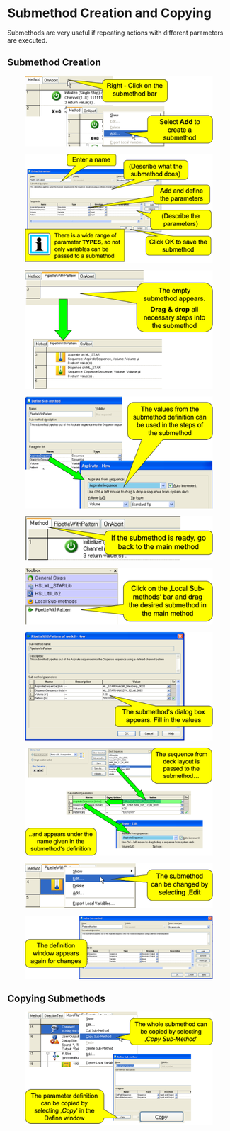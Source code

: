 # Submethod Creation and Copying

Submethods are very useful if repeating actions with different parameters are executed.

## Submethod Creation

<figure><img src="../../.gitbook/assets/image (174).png" alt=""><figcaption></figcaption></figure>

<figure><img src="../../.gitbook/assets/image (175).png" alt=""><figcaption></figcaption></figure>

<figure><img src="../../.gitbook/assets/image (176).png" alt=""><figcaption></figcaption></figure>

<figure><img src="../../.gitbook/assets/image (177).png" alt=""><figcaption></figcaption></figure>

<figure><img src="../../.gitbook/assets/image (178).png" alt=""><figcaption></figcaption></figure>

<figure><img src="../../.gitbook/assets/image (179).png" alt=""><figcaption></figcaption></figure>

<figure><img src="../../.gitbook/assets/image (180).png" alt=""><figcaption></figcaption></figure>

<figure><img src="../../.gitbook/assets/image (181).png" alt=""><figcaption></figcaption></figure>

<figure><img src="../../.gitbook/assets/image (182).png" alt=""><figcaption></figcaption></figure>

<figure><img src="../../.gitbook/assets/image (183).png" alt=""><figcaption></figcaption></figure>

## Copying Submethods

<figure><img src="../../.gitbook/assets/image (184).png" alt=""><figcaption></figcaption></figure>
